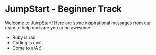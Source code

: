 # JumpStart - Beginner Track

Welcome to JumpStart! Here are some inspirational messages from our team to help motivate you to be awesome:

  * Ruby is rad
  * Coding is cool
  * Come to a/A :)
